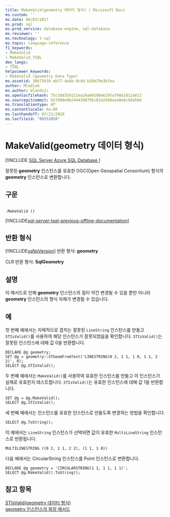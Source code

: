 ```yaml
---
title: MakeValid(geometry 데이터 형식) | Miciosoft Docs
ms.custom: ''
ms.date: 08/03/2017
ms.prod: sql
ms.prod_service: database-engine, sql-database
ms.reviewer: ''
ms.technology: t-sql
ms.topic: language-reference
f1_keywords:
- MakeValid
- MakeValid_TSQL
dev_langs:
- TSQL
helpviewer_keywords:
- MakeValid (geometry Data Type)
ms.assetid: 38673010-ab77-4ebb-9c4d-b26b79e3b7ea
author: MladjoA
ms.author: mlandzic
ms.openlocfilehash: 75c3dd359121ea24a69100e6297a790a1812a612
ms.sourcegitcommit: b57d98e9b2444348f95c83a24b8eea0e6c9da58d
ms.translationtype: HT
ms.contentlocale: ko-KR
ms.lasthandoff: 07/21/2020
ms.locfileid: "86552850"
---
```

# <a name="makevalid-geometry-data-type"></a>MakeValid(geometry 데이터 형식)
[!INCLUDE [SQL Server Azure SQL Database ](../../includes/applies-to-version/sql-asdb.md)]

잘못된 **geometry** 인스턴스를 유효한 OGC(Open Geospatial Consortium) 형식의 **geometry** 인스턴스로 변환합니다.
  
## <a name="syntax"></a>구문  
  
```  
  
.MakeValid ()  
```  
  
[!INCLUDE[sql-server-tsql-previous-offline-documentation](../../includes/sql-server-tsql-previous-offline-documentation.md)]

## <a name="return-types"></a>반환 형식
 [!INCLUDE[ssNoVersion](../../includes/ssnoversion-md.md)] 반환 형식: **geometry**  
  
 CLR 반환 형식: **SqlGeometry**  
  
## <a name="remarks"></a>설명  
 이 메서드로 인해 **geometry** 인스턴스의 점이 약간 변경될 수 있을 뿐만 아니라 **geometry** 인스턴스의 형식 자체가 변경될 수 있습니다.  
  
## <a name="examples"></a>예  
 첫 번째 예에서는 자체적으로 겹치는 잘못된 `LineString` 인스턴스를 만들고 `STIsValid()`를 사용하여 해당 인스턴스가 잘못되었음을 확인합니다. `STIsValid()`는 잘못된 인스턴스에 대해 값 0을 반환합니다.  
  
```  
DECLARE @g geometry;  
SET @g = geometry::STGeomFromText('LINESTRING(0 2, 1 1, 1 0, 1 1, 2 2)', 0);  
SELECT @g.STIsValid();  
```  
  
 두 번째 예에서는 `MakeValid()`를 사용하여 유효한 인스턴스를 만들고 이 인스턴스가 실제로 유효한지 테스트합니다. `STIsValid()`는 유효한 인스턴스에 대해 값 1을 반환합니다.  
  
```  
SET @g = @g.MakeValid();  
SELECT @g.STIsValid();  
```  
  
 세 번째 예에서는 인스턴스를 유효한 인스턴스로 만들도록 변경하는 방법을 확인합니다.  
  
```  
SELECT @g.ToString();  
```  
  
 이 예에서는 `LineString` 인스턴스가 선택되면 값이 유효한 `MultiLineString` 인스턴스로 반환됩니다.  
  
```  
MULTILINESTRING ((0 2, 1 1, 2 2), (1 1, 1 0))  
```  
  
 다음 예에서는 CircularString 인스턴스를 Point 인스턴스로 변환합니다.  
  
```  
DECLARE @g geometry = 'CIRCULARSTRING(1 1, 1 1, 1 1)';  
SELECT @g.MakeValid().ToString();  
```  
  
## <a name="see-also"></a>참고 항목  
 [STIsValid&#40;geometry 데이터 형식&#41;](../../t-sql/spatial-geometry/stisvalid-geometry-data-type.md)   
 [geometry 인스턴스의 확장 메서드](../../t-sql/spatial-geometry/extended-methods-on-geometry-instances.md)  
  
  

